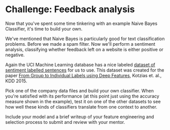 # Challenge: Feedback analysis
Now that you've spent some time tinkering with an example Naive Bayes Classifier, it's time to build your own.

We've mentioned that Naive Bayes is particularly good for text classification problems. Before we made a spam filter. Now we'll perform a sentiment analysis, classifying whether feedback left on a website is either positive or negative.

Again the UCI Machine Learning database has a nice labeled [dataset of sentiment labelled sentences](https://archive.ics.uci.edu/ml/datasets/Sentiment+Labelled+Sentences) for us to use. This dataset was created for the paper [From Group to Individual Labels using Deep Features](http://mdenil.com/media/papers/2015-deep-multi-instance-learning.pdf), Kotzias et. al., KDD 2015.

Pick one of the company data files and build your own classifier. When you're satisfied with its performance (at this point just using the accuracy measure shown in the example), test it on one of the other datasets to see how well these kinds of classifiers translate from one context to another.

Include your model and a brief writeup of your feature engineering and selection process to submit and review with your mentor.
